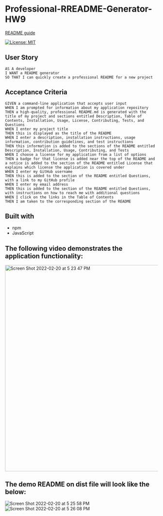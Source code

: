 # Professional-RREADME-Generator-HW9

[README guide](https://coding-boot-camp.github.io/full-stack/github/professional-readme-guide)

[![License: MIT](https://img.shields.io/badge/License-MIT-yellow.svg)](https://opensource.org/licenses/MIT)

## User Story

```
AS A developer
I WANT a README generator
SO THAT I can quickly create a professional README for a new project
```

## Acceptance Criteria

```
GIVEN a command-line application that accepts user input
WHEN I am prompted for information about my application repository
THEN a high-quality, professional README.md is generated with the title of my project and sections entitled Description, Table of Contents, Installation, Usage, License, Contributing, Tests, and Questions
WHEN I enter my project title
THEN this is displayed as the title of the README
WHEN I enter a description, installation instructions, usage information, contribution guidelines, and test instructions
THEN this information is added to the sections of the README entitled Description, Installation, Usage, Contributing, and Tests
WHEN I choose a license for my application from a list of options
THEN a badge for that license is added near the top of the README and a notice is added to the section of the README entitled License that explains which license the application is covered under
WHEN I enter my GitHub username
THEN this is added to the section of the README entitled Questions, with a link to my GitHub profile
WHEN I enter my email address
THEN this is added to the section of the README entitled Questions, with instructions on how to reach me with additional questions
WHEN I click on the links in the Table of Contents
THEN I am taken to the corresponding section of the README

```
## Built with
* npm
* JavaScript

## The following video demonstrates the application functionality:
<img width="678" alt="Screen Shot 2022-02-20 at 5 23 47 PM" src="https://user-images.githubusercontent.com/94802639/154867142-9766872a-45dc-43a3-8210-1366409d1ce3.png">

## The demo README on dist file will look like the below:
![Screen Shot 2022-02-20 at 5 25 58 PM](https://user-images.githubusercontent.com/94802639/154867145-475e3150-f3a1-4b1a-8eb4-a0fa0c6c2d5e.png)
![Screen Shot 2022-02-20 at 5 26 08 PM](https://user-images.githubusercontent.com/94802639/154867146-fa5770a9-5d88-4030-bc36-660af6916a26.png)


